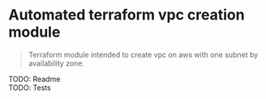 # Automated terraform vpc creation module

> Terraform module intended to create vpc on aws with one subnet by availability zone.

TODO: Readme\
TODO: Tests
